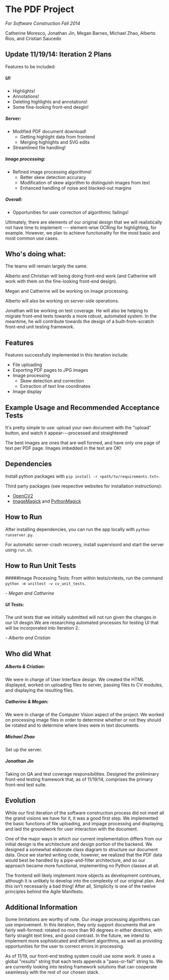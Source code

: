 # The PDF Project 

*For Software Construction Fall 2014*

Catherine Moresco, Jonathan Jin, Megan Barnes, Michael Zhao, Alberto Rios, and Cristian Saucedo

## Update 11/19/14: Iteration 2 Plans
Features to be included:

##### UI:
- Highlights!
- Annotations!
- Deleting highlights and annotations!
- Some fine-looking front-end desgin!

##### Server:
- Modified PDF document download!
	+ Getting highlight data from frontend
	+ Merging highlights and SVG edits
- Streamlined file handling!

##### Image processing:
- Refined image processing algorithms!
	 + Better skew detection accuracy
	 + Modification of skew algorithm to distinguish images from text
	 + Enhanced handling of noise and blacked-out margins

##### Overall: 
- Opportunities for user correction of algorithmic failings!

Ultimately, there are elements of our original design that we will realistically not have time to implement --- element-wise OCRing for highlighting, for example. However, we plan to achieve functionality for the most basic and most common use cases.

## Who's doing what:
The teams will remain largely the same. 

Alberto and Christian will being doing front-end work (and Catherine will work with them on the fine-looking front-end design).

Megan and Catherine will be working on image processing. 

Alberto will also be working on server-side operations. 

Jonathan will be working on test coverage. He will also be helping to migrate front-end tests towards a more robust, automated system. In the meantime, he will contribute towards the design of a built-from-scratch front-end unit testing framework.

## Features

Features successfully implemented in this iteration include:
- File uploading
- Exporting PDF pages to JPG images
- Image processing
	+ Skew detection and correction
	+ Extraction of text line coordinates
- Image display

## Example Usage and Recommended Acceptance Tests
It's pretty simple to use: upload your own document with the "upload" button, and watch it appear---processed and straightened!

The best images are ones that are well formed, and have only one page of text per PDF page. Images imbedded in the text are OK!


## Dependencies
Install python packages with `pip install -r <path/to/requirements.txt>`.

Third party packages (see respective websites for installation instructions):

- [OpenCV2](http://opencv.org/)
- [ImageMagick](http://www.imagemagick.org/) and [PythonMagick](http://www.imagemagick.org/download/python/)

## How to Run
After installing dependencies, you can run the app locally with `python runserver.py`.

For automatic server-crash recovery, install supervisord and start the server using `run.sh`.

## How to Run Unit Tests
#####Image Processing Tests:
From within tests/cvtests, run the command `python -m unittest -v cv_unit_tests`.

*- Megan and Catherine*

##### UI Tests:
 The unit tests that we initially submitted will not run given the changes in our UI desgin.We are researching automated processes for testing UI that will be incorporated into Iteration 2.

 *- Alberto and Cristian*

## Who did What
##### Alberto & Cristian: 
We were in charge of User Interface design. We created the HTML displayed, worked on uploading files to server, passing files to CV modules, and displaying the resulting files.

##### Catherine & Megan: 
We were in charge of the Computer Vision aspect of the project.  We worked on processing image files in order to determine whether or not they should be rotated and to determine where lines were in text documents.

##### Michael Zhao
Set up the server.

##### Jonathan Jin
Taking on QA and test coverage responsibilities. Designed the preliminary front-end testing framework that, as of 11/19/14, comprises the primary front-end test suite.

## Evolution
While our first iteration of the software construction process did not meet all the grand visions we have for it, it was a good first step. We implemented the basic functions of file uploading, and impage processing and displaying, and laid the groundwork for user interaction with the document. 

One of the major ways in which our current implementation differs from our initial design is the architecture and design portion of the backend. We designed a somewhat elaborate class diagram to structure our document data. Once we started writing code, however, we realized that the PDF data would best be handled by a pipe-and-filter architecture, and so our approach became more functional, implementing no Python classes at all.

The frontend will likely implement more objects as development continues, although it is unlikely to develop into the complextiy of our original plan. And this isn't necessarily a bad thing! After all, Simplicity is one of the twelve principles behind the Agile Manifesto.

## Additional Information

Some limitations are worthy of note. Our image processing algorithms can use improvement. In this iteration, they only support documents that are fairly well-formed: rotated no more than 90 degrees in either direction, with fairly straight text lines, and good contrast. In the future, we intend to implement more sophisticated and efficient algorithms, as well as providing opportunities for the user to correct errors in processing.

As of 11/19, our front-end testing system could use some work. It uses a global "results" string that each tests appends a "pass-or-fail" string to. We are currently looking into testing framework solutions that can cooperate seamlessly with the rest of our chosen stack.
